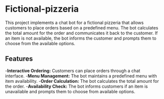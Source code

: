 # Fictional-pizzeria
This project implements a chat bot for a fictional pizzeria that allows customers to place orders based on a predefined menu. The bot calculates the total amount for the order and communicates it back to the customer. If an item is not available, the bot informs the customer and prompts them to choose from the available options.

## Features
-**Interactive Ordering:** Customers can place orders through a chat interface.
-**Menu Management:** The bot maintains a predefined menu with item availability.
-**Order Calculation:** The bot calculates the total amount for the order.
-**Availability Check:** The bot informs customers if an item is unavailable and prompts them to choose from available options.
